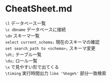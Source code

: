 # CheatSheet.md
`\l` データベース一覧  
`\c dbname` データベースに接続  
`\dn` スキーマ一覧  
`select current_schema;` 現在のスキーマの確認  
`set search_path to <schema>;` スキーマ変更  
`\dt;` テーブル一覧  
`\du;` ロール一覧  
`\x` で見やすい形で出てくる  
`\timing` 実行時間出力
`like '%hoge%'` 部分一致検索

